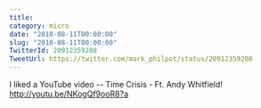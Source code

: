 ```yaml
---
title: 
category: micro
date: "2010-08-11T00:00:00"
slug: "2010-08-11T00:00:00"
TwitterId: 20912359208
TweetUrl: https://twitter.com/mark_philpot/status/20912359208
---
```


I liked a YouTube video -- Time Crisis - Ft. Andy Whitfield!
http://youtu.be/NKogQf9ooR8?a
